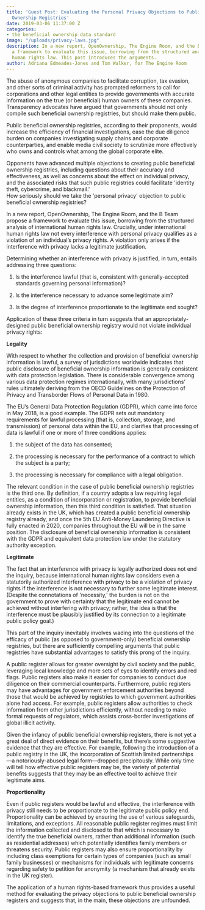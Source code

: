 ```yaml
---
title: 'Guest Post: Evaluating the Personal Privacy Objections to Public Beneficial
  Ownership Registries'
date: 2019-03-06 11:37:00 Z
categories:
- the beneficial ownership data standard
image: "/uploads/privacy-laws.jpg"
description: In a new report, OpenOwnership, The Engine Room, and the B Team propose
  a framework to evaluate this issue, borrowing from the structured analysis of international
  human rights law. This post introduces the arguments.
author: Adriana Edmeades-Jones and Tom Walker, for The Engine Room
---
```


The abuse of anonymous companies to facilitate corruption, tax evasion, and other sorts of criminal activity has prompted reformers to call for corporations and other legal entities to provide governments with accurate information on the true (or beneficial) human owners of these companies. Transparency advocates have argued that governments should not only compile such beneficial ownership registries, but should make them public.

Public beneficial ownership registries, according to their proponents, would increase the efficiency of financial investigations, ease the due diligence burden on companies investigating supply chains and corporate counterparties, and enable media civil society to scrutinize more effectively who owns and controls what among the global corporate elite.

Opponents have advanced multiple objections to creating public beneficial ownership registries, including questions about their accuracy and effectiveness, as well as concerns about the effect on individual privacy, and the associated risks that such public registries could facilitate 'identity theft, cybercrime, and blackmail.'\
How seriously should we take the 'personal privacy' objection to public beneficial ownership registries?

In a new report, OpenOwnership, The Engine Room, and the B Team propose a framework to evaluate this issue, borrowing from the structured analysis of international human rights law. Crucially, under international human rights law not every interference with personal privacy qualifies as a violation of an individual’s privacy rights. A violation only arises if the interference with privacy lacks a legitimate justification.

Determining whether an interference with privacy is justified, in turn, entails addressing three questions:

1. Is the interference lawful (that is, consistent with generally-accepted standards governing personal information)?

2. Is the interference necessary to advance some legitimate aim?

3. Is the degree of interference proportionate to the legitimate end sought?
   
Application of these three criteria in turn suggests that an appropriately-designed public beneficial ownership registry would not violate individual privacy rights:

**Legality**

With respect to whether the collection and provision of beneficial ownership information is lawful, a survey of jurisdictions worldwide indicates that public disclosure of beneficial ownership information is generally consistent with data protection legislation. There is considerable convergence among various data protection regimes internationally, with many jurisdictions’ rules ultimately deriving from the OECD Guidelines on the Protection of Privacy and Transborder Flows of Personal Data in 1980.

The EU’s General Data Protection Regulation (GDPR), which came into force in May 2018, is a good example. The GDPR sets out mandatory requirements for lawful processing (that is, collection, storage, and transmission) of personal data within the EU, and clarifies that processing of data is lawful if one or more of three conditions applies:

1. the subject of the data has consented;

2. the processing is necessary for the performance of a contract to which the subject is a party;

3. the processing is necessary for compliance with a legal obligation.

The relevant condition in the case of public beneficial ownership registries is the third one. By definition, if a country adopts a law requiring legal entities, as a condition of incorporation or registration, to provide beneficial ownership information, then this third condition is satisfied. That situation already exists in the UK, which has created a public beneficial ownership registry already, and once the 5th EU Anti-Money Laundering Directive is fully enacted in 2020, companies throughout the EU will be in the same position. The disclosure of beneficial ownership information is consistent with the GDPR and equivalent data protection law under the statutory authority exception.

**Legitimate**


The fact that an interference with privacy is legally authorized does not end the inquiry, because international human rights law considers even a statutorily authorized interference with privacy to be a violation of privacy rights if the interference is not necessary to further some legitimate interest. (Despite the connotations of 'necessity,' the burden is not on the government to prove with certainty that the legitimate end cannot be achieved without interfering with privacy; rather, the idea is that the interference must be plausibly justified by its connection to a legitimate public policy goal.)


This part of the inquiry inevitably involves wading into the questions of the efficacy of public (as opposed to government-only) beneficial ownership registries, but there are sufficiently compelling arguments that public registries have substantial advantages to satisfy this prong of the inquiry.


A public register allows for greater oversight by civil society and the public, leveraging local knowledge and more sets of eyes to identify errors and red flags. Public registers also make it easier for companies to conduct due diligence on their commercial counterparts. Furthermore, public registers may have advantages for government enforcement authorities beyond those that would be achieved by registries to which government authorities alone had access. For example, public registers allow authorities to check information from other jurisdictions efficiently, without needing to make formal requests of regulators, which assists cross-border investigations of global illicit activity.


Given the infancy of public beneficial ownership registers, there is not yet a great deal of direct evidence on their benefits, but there’s some suggestive evidence that they are effective. For example, following the introduction of a public registry in the UK, the incorporation of Scottish limited partnerships—a notoriously-abused legal form—dropped precipitously. While only time will tell how effective public registers may be, the variety of potential benefits suggests that they may be an effective tool to achieve their legitimate aims.


**Proportionality**


Even if public registers would be lawful and effective, the interference with privacy still needs to be proportionate to the legitimate public policy end. Proportionality can be achieved by ensuring the use of various safeguards, limitations, and exceptions. All reasonable public register regimes must limit the information collected and disclosed to that which is necessary to identify the true beneficial owners, rather than additional information (such as residential addresses) which potentially identifies family members or threatens security. Public registers may also ensure proportionality by including class exemptions for certain types of companies (such as small family businesses) or mechanisms for individuals with legitimate concerns regarding safety to petition for anonymity (a mechanism that already exists in the UK register).

The application of a human rights-based framework thus provides a useful method for evaluating the privacy objections to public beneficial ownership registers and suggests that, in the main, these objections are unfounded.